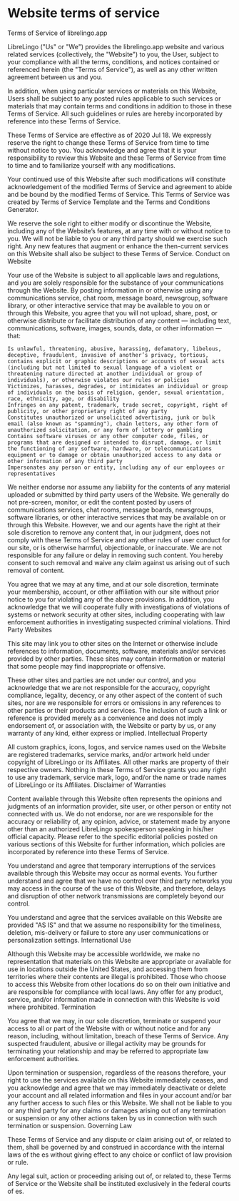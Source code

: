 # Website terms of service

Terms of Service of librelingo.app

LibreLingo \("Us" or "We"\) provides the librelingo.app website and various related services \(collectively, the "Website"\) to you, the User, subject to your compliance with all the terms, conditions, and notices contained or referenced herein \(the "Terms of Service"\), as well as any other written agreement between us and you.

In addition, when using particular services or materials on this Website, Users shall be subject to any posted rules applicable to such services or materials that may contain terms and conditions in addition to those in these Terms of Service. All such guidelines or rules are hereby incorporated by reference into these Terms of Service.

These Terms of Service are effective as of 2020 Jul 18. We expressly reserve the right to change these Terms of Service from time to time without notice to you. You acknowledge and agree that it is your responsibility to review this Website and these Terms of Service from time to time and to familiarize yourself with any modifications.

Your continued use of this Website after such modifications will constitute acknowledgement of the modified Terms of Service and agreement to abide and be bound by the modified Terms of Service. This Terms of Service was created by Terms of Service Template and the Terms and Conditions Generator.

We reserve the sole right to either modify or discontinue the Website, including any of the Website’s features, at any time with or without notice to you. We will not be liable to you or any third party should we exercise such right. Any new features that augment or enhance the then-current services on this Website shall also be subject to these Terms of Service. Conduct on Website

Your use of the Website is subject to all applicable laws and regulations, and you are solely responsible for the substance of your communications through the Website. By posting information in or otherwise using any communications service, chat room, message board, newsgroup, software library, or other interactive service that may be available to you on or through this Website, you agree that you will not upload, share, post, or otherwise distribute or facilitate distribution of any content — including text, communications, software, images, sounds, data, or other information — that:

```text
Is unlawful, threatening, abusive, harassing, defamatory, libelous, deceptive, fraudulent, invasive of another’s privacy, tortious, contains explicit or graphic descriptions or accounts of sexual acts (including but not limited to sexual language of a violent or threatening nature directed at another individual or group of individuals), or otherwise violates our rules or policies
Victimizes, harasses, degrades, or intimidates an individual or group of individuals on the basis of religion, gender, sexual orientation, race, ethnicity, age, or disability
Infringes on any patent, trademark, trade secret, copyright, right of publicity, or other proprietary right of any party
Constitutes unauthorized or unsolicited advertising, junk or bulk email (also known as "spamming"), chain letters, any other form of unauthorized solicitation, or any form of lottery or gambling
Contains software viruses or any other computer code, files, or programs that are designed or intended to disrupt, damage, or limit the functioning of any software, hardware, or telecommunications equipment or to damage or obtain unauthorized access to any data or other information of any third party
Impersonates any person or entity, including any of our employees or representatives
```

We neither endorse nor assume any liability for the contents of any material uploaded or submitted by third party users of the Website. We generally do not pre-screen, monitor, or edit the content posted by users of communications services, chat rooms, message boards, newsgroups, software libraries, or other interactive services that may be available on or through this Website. However, we and our agents have the right at their sole discretion to remove any content that, in our judgment, does not comply with these Terms of Service and any other rules of user conduct for our site, or is otherwise harmful, objectionable, or inaccurate. We are not responsible for any failure or delay in removing such content. You hereby consent to such removal and waive any claim against us arising out of such removal of content.

You agree that we may at any time, and at our sole discretion, terminate your membership, account, or other affiliation with our site without prior notice to you for violating any of the above provisions. In addition, you acknowledge that we will cooperate fully with investigations of violations of systems or network security at other sites, including cooperating with law enforcement authorities in investigating suspected criminal violations. Third Party Websites

This site may link you to other sites on the Internet or otherwise include references to information, documents, software, materials and/or services provided by other parties. These sites may contain information or material that some people may find inappropriate or offensive.

These other sites and parties are not under our control, and you acknowledge that we are not responsible for the accuracy, copyright compliance, legality, decency, or any other aspect of the content of such sites, nor are we responsible for errors or omissions in any references to other parties or their products and services. The inclusion of such a link or reference is provided merely as a convenience and does not imply endorsement of, or association with, the Website or party by us, or any warranty of any kind, either express or implied. Intellectual Property

All custom graphics, icons, logos, and service names used on the Website are registered trademarks, service marks, and/or artwork held under copyright of LibreLingo or its Affiliates. All other marks are property of their respective owners. Nothing in these Terms of Service grants you any right to use any trademark, service mark, logo, and/or the name or trade names of LibreLingo or its Affiliates. Disclaimer of Warranties

Content available through this Website often represents the opinions and judgments of an information provider, site user, or other person or entity not connected with us. We do not endorse, nor are we responsible for the accuracy or reliability of, any opinion, advice, or statement made by anyone other than an authorized LibreLingo spokesperson speaking in his/her official capacity. Please refer to the specific editorial policies posted on various sections of this Website for further information, which policies are incorporated by reference into these Terms of Service.

You understand and agree that temporary interruptions of the services available through this Website may occur as normal events. You further understand and agree that we have no control over third party networks you may access in the course of the use of this Website, and therefore, delays and disruption of other network transmissions are completely beyond our control.

You understand and agree that the services available on this Website are provided "AS IS" and that we assume no responsibility for the timeliness, deletion, mis-delivery or failure to store any user communications or personalization settings. International Use

Although this Website may be accessible worldwide, we make no representation that materials on this Website are appropriate or available for use in locations outside the United States, and accessing them from territories where their contents are illegal is prohibited. Those who choose to access this Website from other locations do so on their own initiative and are responsible for compliance with local laws. Any offer for any product, service, and/or information made in connection with this Website is void where prohibited. Termination

You agree that we may, in our sole discretion, terminate or suspend your access to all or part of the Website with or without notice and for any reason, including, without limitation, breach of these Terms of Service. Any suspected fraudulent, abusive or illegal activity may be grounds for terminating your relationship and may be referred to appropriate law enforcement authorities.

Upon termination or suspension, regardless of the reasons therefore, your right to use the services available on this Website immediately ceases, and you acknowledge and agree that we may immediately deactivate or delete your account and all related information and files in your account and/or bar any further access to such files or this Website. We shall not be liable to you or any third party for any claims or damages arising out of any termination or suspension or any other actions taken by us in connection with such termination or suspension. Governing Law

These Terms of Service and any dispute or claim arising out of, or related to them, shall be governed by and construed in accordance with the internal laws of the es without giving effect to any choice or conflict of law provision or rule.

Any legal suit, action or proceeding arising out of, or related to, these Terms of Service or the Website shall be instituted exclusively in the federal courts of es.

